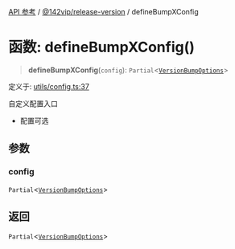 [API 参考](../../../index.md) / [@142vip/release-version](../index.md) / defineBumpXConfig

# 函数: defineBumpXConfig()

> **defineBumpXConfig**(`config`): `Partial`\<[`VersionBumpOptions`](../interfaces/VersionBumpOptions.md)\>

定义于: [utils/config.ts:37](https://github.com/142vip/core-x/blob/724c9f80a9f43d7639fb0f15c0381f9ca258849b/packages/release-version/src/utils/config.ts#L37)

自定义配置入口
- 配置可选

## 参数

### config

`Partial`\<[`VersionBumpOptions`](../interfaces/VersionBumpOptions.md)\>

## 返回

`Partial`\<[`VersionBumpOptions`](../interfaces/VersionBumpOptions.md)\>
